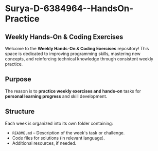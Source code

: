# Surya-D-6384964--HandsOn-Practice
## Weekly Hands-On & Coding Exercises

Welcome to the **Weekly Hands-On & Coding Exercises** repository! 
This space is dedicated to improving programming skills, mastering new concepts, and reinforcing technical knowledge through consistent weekly practice.

## Purpose

The reason is to **practice weekly exercises and hands-on** tasks for **personal learning progress** and skill development.

## Structure

Each week is organized into its own folder containing:
- `README.md` – Description of the week's task or challenge.
- Code files for solutions (in relevant language).
- Additional resources, if needed.
